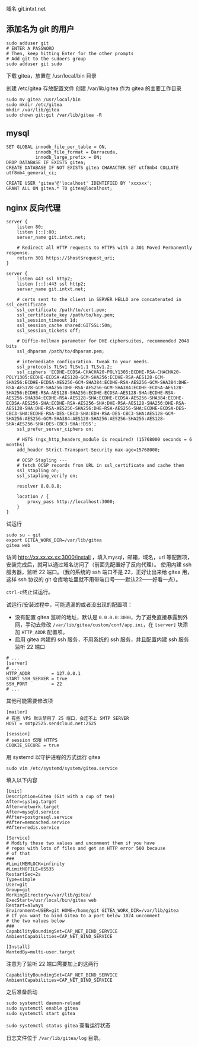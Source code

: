 <!-- TITLE: 安装部署 Gitea -->


域名 git.intxt.net
## 添加名为 git 的用户

```
sudo adduser git
# ENTER A PASSWORD
# Then, keep hitting Enter for the other prompts
# Add git to the sudoers group
sudo adduser git sudo
```

下载 gitea，放置在 /usr/local/bin 目录

创建 /etc/gitea 存放配置文件
创建 /var/lib/gitea 作为 gitea 的主要工作目录

```
sudo mv gitea /usr/local/bin
sudo mkdir /etc/gitea
mkdir /var/lib/gitea
sudo chown git:git /var/lib/gitea -R
```

## mysql

```
SET GLOBAL innodb_file_per_table = ON,
           innodb_file_format = Barracuda,
           innodb_large_prefix = ON;
DROP DATABASE IF EXISTS gitea;
CREATE DATABASE IF NOT EXISTS gitea CHARACTER SET utf8mb4 COLLATE utf8mb4_general_ci;

CREATE USER 'gitea'@'localhost' IDENTIFIED BY 'xxxxxx';
GRANT ALL ON gitea.* TO gitea@localhost;
```

## nginx 反向代理

```
server {
    listen 80;
    listen [::]:80;
    server_name git.intxt.net;

    # Redirect all HTTP requests to HTTPS with a 301 Moved Permanently response.
    return 301 https://$host$request_uri;
}

server {
    listen 443 ssl http2;
    listen [::]:443 ssl http2;
    server_name git.intxt.net;

    # certs sent to the client in SERVER HELLO are concatenated in ssl_certificate
    ssl_certificate /path/to/cert.pem;
    ssl_certificate_key /path/to/key.pem;
    ssl_session_timeout 1d;
    ssl_session_cache shared:GITSSL:50m;
    ssl_session_tickets off;

    # Diffie-Hellman parameter for DHE ciphersuites, recommended 2048 bits
    ssl_dhparam /path/to/dhparam.pem;

    # intermediate configuration. tweak to your needs.
    ssl_protocols TLSv1 TLSv1.1 TLSv1.2;
    ssl_ciphers 'ECDHE-ECDSA-CHACHA20-POLY1305:ECDHE-RSA-CHACHA20-POLY1305:ECDHE-ECDSA-AES128-GCM-SHA256:ECDHE-RSA-AES128-GCM-SHA256:ECDHE-ECDSA-AES256-GCM-SHA384:ECDHE-RSA-AES256-GCM-SHA384:DHE-RSA-AES128-GCM-SHA256:DHE-RSA-AES256-GCM-SHA384:ECDHE-ECDSA-AES128-SHA256:ECDHE-RSA-AES128-SHA256:ECDHE-ECDSA-AES128-SHA:ECDHE-RSA-AES256-SHA384:ECDHE-RSA-AES128-SHA:ECDHE-ECDSA-AES256-SHA384:ECDHE-ECDSA-AES256-SHA:ECDHE-RSA-AES256-SHA:DHE-RSA-AES128-SHA256:DHE-RSA-AES128-SHA:DHE-RSA-AES256-SHA256:DHE-RSA-AES256-SHA:ECDHE-ECDSA-DES-CBC3-SHA:ECDHE-RSA-DES-CBC3-SHA:EDH-RSA-DES-CBC3-SHA:AES128-GCM-SHA256:AES256-GCM-SHA384:AES128-SHA256:AES256-SHA256:AES128-SHA:AES256-SHA:DES-CBC3-SHA:!DSS';
    ssl_prefer_server_ciphers on;

    # HSTS (ngx_http_headers_module is required) (15768000 seconds = 6 months)
    add_header Strict-Transport-Security max-age=15768000;

    # OCSP Stapling ---
    # fetch OCSP records from URL in ssl_certificate and cache them
    ssl_stapling on;
    ssl_stapling_verify on;

    resolver 8.8.8.8;

    location / {
        proxy_pass http://localhost:3000;
    }
}
```


试运行

```
sudo su - git
export GITEA_WORK_DIR=/var/lib/gitea
gitea web
```


访问 http://xx.xx.xx.xx:3000/install ，填入mysql，邮箱，域名，url 等配置项，安装完成后，就可以通过域名访问了（前面先配置好了反向代理）。
使用内建 ssh 服务器，监听 22 端口。（我的系统的 ssh 端口不是 22，正好让出来给 gitea 用，这样 ssh 协议的 git 仓库地址里就不用带端口号——默认22——好看一点）。

`ctrl-c`终止试运行。

试运行/安装过程中，可能遗漏的或者没出现的配置项：

* 没有配置 gitea 监听的地址，默认是 `0.0.0.0:3000`，为了避免直接暴露到外网，手动去修改 `/var/lib/gitea/custom/conf/app.ini`，在 `[server]` 块添加 `HTTP_ADDR` 配置项。
* 启用 gitea 内建的 ssh 服务，不用系统的 ssh 服务，并且配置内建 ssh 服务监听 22 端口

```
# ...
[server]
# ...
HTTP_ADDR        = 127.0.0.1
START_SSH_SERVER = true
SSH_PORT         = 22
# ...
```

其他可能需要修改项

```
[mailer]
# 有些 VPS 默认禁用了 25 端口，会连不上 SMTP SERVER
HOST = smtp2525.sendcloud.net:2525

[session]
# session 仅限 HTTPS
COOKIE_SECURE = true
```

用 systemd 以守护进程的方式运行 gitea

```
sudo vim /etc/systemd/system/gitea.service
```
填入以下内容

```
[Unit]
Description=Gitea (Git with a cup of tea)
After=syslog.target
After=network.target
After=mysqld.service
#After=postgresql.service
#After=memcached.service
#After=redis.service

[Service]
# Modify these two values and uncomment them if you have
# repos with lots of files and get an HTTP error 500 because
# of that
###
#LimitMEMLOCK=infinity
#LimitNOFILE=65535
RestartSec=2s
Type=simple
User=git
Group=git
WorkingDirectory=/var/lib/gitea/
ExecStart=/usr/local/bin/gitea web
Restart=always
Environment=USER=git HOME=/home/git GITEA_WORK_DIR=/var/lib/gitea
# If you want to bind Gitea to a port below 1024 uncomment
# the two values below
###
CapabilityBoundingSet=CAP_NET_BIND_SERVICE
AmbientCapabilities=CAP_NET_BIND_SERVICE

[Install]
WantedBy=multi-user.target
```

注意为了监听 22 端口需要加上的这两行

```
CapabilityBoundingSet=CAP_NET_BIND_SERVICE
AmbientCapabilities=CAP_NET_BIND_SERVICE
```

之后准备启动

```
sudo systemctl daemon-reload
sudo systemctl enable gitea
sudo systemctl start gitea
```

`sudo systemctl status gitea` 查看运行状态

日志文件位于 `/var/lib/gitea/log` 目录。

